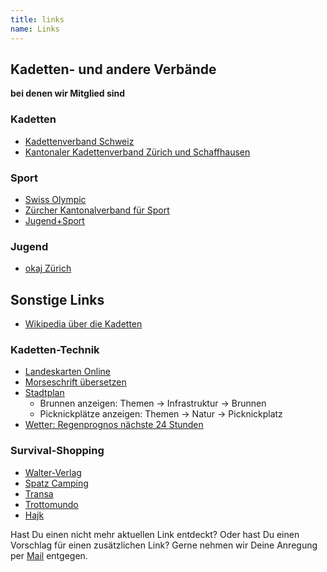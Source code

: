 ```yaml
---
title: links
name: Links
---
```


## Kadetten- und andere Verbände

**bei denen wir Mitglied sind**

### Kadetten

- [Kadettenverband Schweiz](http://www.kadettenverband.ch)
- [Kantonaler Kadettenverband Zürich und Schaffhausen](http://kkv.kadetten.ch)

### Sport

- [Swiss Olympic](http://www.swissolympic.ch)
- [Zürcher Kantonalverband für Sport](http://www.zks-zuerich.ch)
- [Jugend+Sport](http://www.jugen)

### Jugend

- [okaj Zürich](http://www.okaj.ch)

## Sonstige Links

- [Wikipedia über die Kadetten](http://de.wikipedia.org/wiki/Kadettenverband_Schweiz)

### Kadetten-Technik

- [Landeskarten Online](http://map.geo.admin.ch)
- [Morseschrift übersetzen](http://beyer.xornet.de/projekte/morse/)
- [Stadtplan](https://www.stadt-zuerich.ch/stadtplan)
  - Brunnen anzeigen: Themen → Infrastruktur → Brunnen
  - Picknickplätze anzeigen: Themen → Natur → Picknickplatz
- [Wetter: Regenprognos nächste 24 Stunden](http://landi.ch/meteo/deu/niederschlagsprognosen_32451.aspx)

### Survival-Shopping

- [Walter-Verlag](http://www.walter-verlag.ch/)
- [Spatz Camping](http://www.spatz.ch)
- [Transa](http://www.transa.ch)
- [Trottomundo](http://www.trottomundo.ch)
- [Hajk](http://www.hajk.ch)

Hast Du einen nicht mehr aktuellen Link entdeckt? Oder hast Du einen Vorschlag für einen zusätzlichen Link? Gerne nehmen wir Deine Anregung per [Mail](mailto:tobias.guggisberg@kadetten.ch) entgegen.
